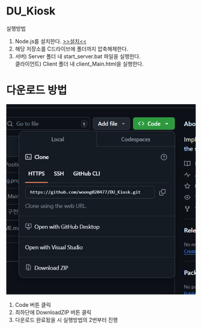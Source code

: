 # DU_Kiosk
실행방법  
1. Node.js를 설치한다. [>>설치<<](https://nodejs.org/en/download/prebuilt-installer)
2. 해당 저장소를 C드라이브에 폴더까지 압축해제한다.  
3. 서버) Server 폴더 내 start_server.bat 파일을 실행한다.  
   클라이언트) Client 폴더 내 client_Main.html을 실행한다.  
# 다운로드 방법
![Download_Information](./Information/Info_img.png)
1. Code 버튼 클릭
2. 최하단에 DownloadZIP 버튼 클릭
3. 다운로드 완료됬을 시 실행방법의 2번부터 진행

